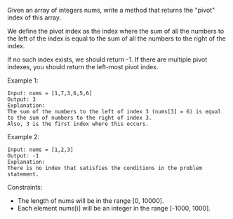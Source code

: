 Given an array of integers nums, write a method that returns the "pivot" index of this array.

We define the pivot index as the index where the sum of all the numbers to the left of the index is equal to the sum of all the numbers to the right of the index.

If no such index exists, we should return -1. If there are multiple pivot indexes, you should return the left-most pivot index.

 

Example 1:
````
Input: nums = [1,7,3,6,5,6]
Output: 3
Explanation:
The sum of the numbers to the left of index 3 (nums[3] = 6) is equal to the sum of numbers to the right of index 3.
Also, 3 is the first index where this occurs.
````

Example 2:
````
Input: nums = [1,2,3]
Output: -1
Explanation:
There is no index that satisfies the conditions in the problem statement.
````

Constraints:

- The length of nums will be in the range [0, 10000].
- Each element nums[i] will be an integer in the range [-1000, 1000].
